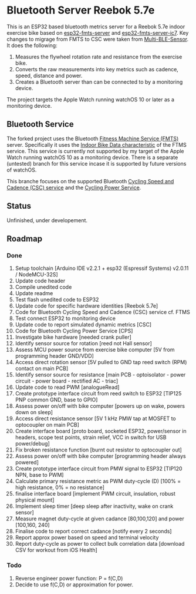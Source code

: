 # Bluetooth Server Reebok 5.7e

This is an ESP32 based bluetooth metrics server for a Reebok 5.7e indoor exercise bike based on [esp32-fmts-server](https://github.com/jamesjmtaylor/esp32-ftms-server) and [esp32-fmts-server-ic7](https://github.com/damndemento/esp32-ftms-server-ic7). Key changes to migrage from FMTS to CSC were taken from [Multi-BLE-Sensor](https://github.com/BigJinge/Multi-BLE-Sensor/tree/master). It does the following:

1. Measures the flywheel rotation rate and resistance from the exercise bike.
1. Converts the raw measurements into key metrics such as cadence, speed, distance and power.
1. Creates a Bluetooth server than can be connected to by a monitoring device.

The project targets the Apple Watch running watchOS 10 or later as a monitoring device.

## Bluetooth Service
The forked project uses the Bluetooth [Fitness Machine Service (FMTS)](https://www.bluetooth.com/specifications/specs/fitness-machine-service-1-0/) server. Specifically it uses the [Indoor Bike Data characteristic](https://www.bluetooth.com/wp-content/uploads/Sitecore-Media-Library/Gatt/Xml/Characteristics/org.bluetooth.characteristic.indoor_bike_data.xml) of the FTMS service. This service is currently not supported by my target of the Apple Watch running watchOS 10 as a monitoring device. There is a separate (untested) branch for this service incase it is supported by future versions of watchOS.

This branche focuses on the supported Bluetooth [Cycling Speed and Cadence (CSC) service](https://www.bluetooth.com/specifications/specs/cycling-speed-and-cadence-service-1-0/) and the [Cycling Power Service](https://www.bluetooth.com/specifications/specs/cycling-power-service-1-1/).

## Status
Unfinished, under developement.

## Roadmap
### Done
1. Setup toolchain [Arduino IDE v2.2.1 + esp32 (Espressif Systems) v2.0.11 / NodeMCU-32S]
1. Update code header
1. Compile unedited code
1. Update readme
1. Test flash unedited code to ESP32
1. Update code for specific hardware identities [Reebok 5.7e]
1. Code for Bluetooth Cycling Speed and Cadence (CSC) service cf. FTMS
1. Test connect ESP32 to monitoring device
1. Update code to report simulated dynamic metrics [CSC]
1. Code for Bluetooth Cycling Power Service [CPS]
1. Investigate bike hardware [needed crank puller]
1. Identify sensor source for rotation [reed not Hall sensor]
1. Assess MCU power source from exercise bike computer [5V from programming header GND/VDD]
1. Access direct rotation sensor [5V pulled to GND tap reed switch (RPM) contact on main PCB]
1. Identify sensor source for resistance [main PCB - optoisolator - power circuit - power board - rectified AC - triac]
1. Update code to read PWM [analogueRead]
1. Create prototype interface circuit from reed switch to ESP32 [TIP125 PNP common GND, base to GPIO]
1. Assess power on/off with bike computer [powers up on wake, powers down on sleep]
1. Access direct resistance sensor [5V 1 kHz PMW tap at MOSFET to optocoupler on main PCB]
1. Create interface board [proto board, socketed ESP32, power/sensor in headers, scope test points, strain relief, VCC in switch for USB power/debug]
1. Fix broken resistance function [burnt out resistor to optocoupler out]
1. Assess power on/off with bike computer [programming header always powered]
1. Create prototype interface circuit from PMW signal to ESP32 [TIP120 NPN, base to PWM]
1. Calculate primary resistance metric as PWM duty-cycle (D) [100% = high resistance, 0% = no resistance]
1. finalise interface board [implement PWM circuit, insulation, robust physical mount]
1. Implement sleep timer [deep sleep after inactivity, wake on crank sensor]
1. Measure magnet duty-cycle at given cadance [80,100,120] and power [100,160, 240]
1. Finalise code to report correct cadance [notify every 2 seconds]
1. Report approx power based on speed and terminal velocity
1. Report duty-cycle as power to collect bulk correlation data [download CSV for workout from iOS Health]

### Todo
1. Reverse engineer power function: P = f(C,D)
1. Decide to use f(C,D) or approximation for power.
